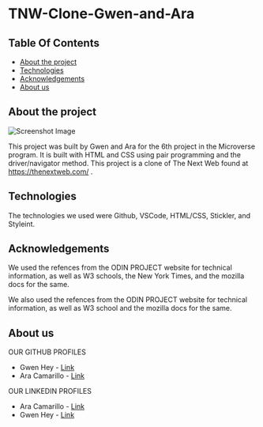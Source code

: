 # TNW-Clone-Gwen-and-Ara
## Table Of Contents

* [About the project](#about-the-project)
* [Technologies](#technologies)
* [Acknowledgements](#acknowledgements)
* [About us](#about-us)


## About the project

![Screenshot Image](images/screenshotNYTClone.PNG)

This project was built by Gwen and Ara for the 6th project in the Microverse program. It is built with HTML and CSS using pair programming and the driver/navigator method. This project is a clone of The Next Web found at https://thenextweb.com/ .

## Technologies
<!--Add more technologies HERE-->
The technologies we used were Github, VSCode, HTML/CSS, Stickler, and Styleint.

## Acknowledgements

We used the refences from the ODIN PROJECT website for technical information, as well as W3 schools, the New York Times, and the mozilla docs for the same.

<!--We used free icon packs downloaded from https://www.iconfinder.com/ for the images in our project page.-->
We also used the refences from the ODIN PROJECT website for technical information, as well as W3 school and the mozilla docs for the same.


## About us

OUR GITHUB PROFILES
* Gwen Hey - [Link](https://github.com/HeyItsGwen)
* Ara Camarillo - [Link](https://github.com/aracelicaes)

OUR LINKEDIN PROFILES
* Ara Camarillo - [Link](https://www.linkedin.com/in/ara-camarillo-7297799b/
)
* Gwen Hey - [Link](https://www.linkedin.com/in/gwen-hey-642109191/)